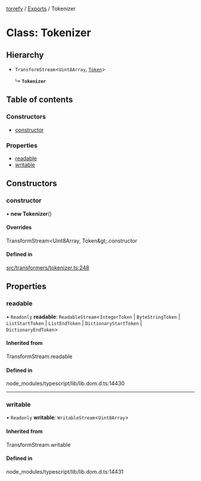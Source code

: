 [torrefy](../README.md) / [Exports](../modules.md) / Tokenizer

# Class: Tokenizer

## Hierarchy

- `TransformStream`<`Uint8Array`, [`Token`](../modules.md#token)\>

  ↳ **`Tokenizer`**

## Table of contents

### Constructors

- [constructor](Tokenizer.md#constructor)

### Properties

- [readable](Tokenizer.md#readable)
- [writable](Tokenizer.md#writable)

## Constructors

### constructor

• **new Tokenizer**()

#### Overrides

TransformStream&lt;Uint8Array, Token\&gt;.constructor

#### Defined in

[src/transformers/tokenizer.ts:248](https://github.com/Sec-ant/bepjs/blob/9d6a68a/src/transformers/tokenizer.ts#L248)

## Properties

### readable

• `Readonly` **readable**: `ReadableStream`<`IntegerToken` \| `ByteStringToken` \| `ListStartToken` \| `ListEndToken` \| `DictionaryStartToken` \| `DictionaryEndToken`\>

#### Inherited from

TransformStream.readable

#### Defined in

node_modules/typescript/lib/lib.dom.d.ts:14430

___

### writable

• `Readonly` **writable**: `WritableStream`<`Uint8Array`\>

#### Inherited from

TransformStream.writable

#### Defined in

node_modules/typescript/lib/lib.dom.d.ts:14431
